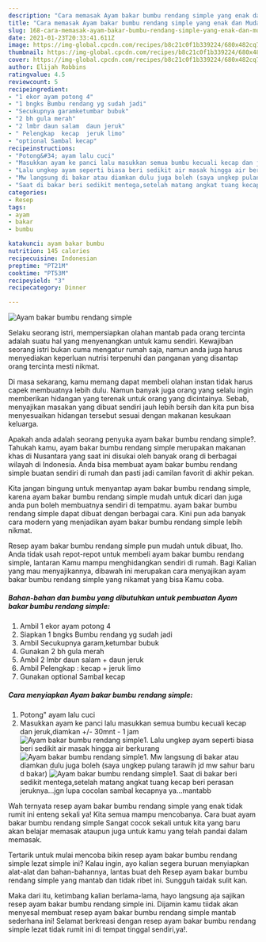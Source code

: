 ```yaml
---
description: "Cara memasak Ayam bakar bumbu rendang simple yang enak dan Mudah Dibuat"
title: "Cara memasak Ayam bakar bumbu rendang simple yang enak dan Mudah Dibuat"
slug: 168-cara-memasak-ayam-bakar-bumbu-rendang-simple-yang-enak-dan-mudah-dibuat
date: 2021-01-23T20:33:41.611Z
image: https://img-global.cpcdn.com/recipes/b8c21c0f1b339224/680x482cq70/ayam-bakar-bumbu-rendang-simple-foto-resep-utama.jpg
thumbnail: https://img-global.cpcdn.com/recipes/b8c21c0f1b339224/680x482cq70/ayam-bakar-bumbu-rendang-simple-foto-resep-utama.jpg
cover: https://img-global.cpcdn.com/recipes/b8c21c0f1b339224/680x482cq70/ayam-bakar-bumbu-rendang-simple-foto-resep-utama.jpg
author: Elijah Robbins
ratingvalue: 4.5
reviewcount: 5
recipeingredient:
- "1 ekor ayam potong 4"
- "1 bngks Bumbu rendang yg sudah jadi"
- "Secukupnya garamketumbar bubuk"
- "2 bh gula merah"
- "2 lmbr daun salam  daun jeruk"
- " Pelengkap  kecap  jeruk limo"
- "optional Sambal kecap"
recipeinstructions:
- "Potong&#34; ayam lalu cuci"
- "Masukkan ayam ke panci lalu masukkan semua bumbu kecuali kecap dan jeruk,diamkan +/- 30mnt - 1 jam"
- "Lalu ungkep ayam seperti biasa beri sedikit air masak hingga air berkurang"
- "Mw langsung di bakar atau diamkan dulu juga boleh (saya ungkep pulang tarawih jd mw sahur baru d bakar)"
- "Saat di bakar beri sedikit mentega,setelah matang angkat tuang kecap beri perasan jeruknya...jgn lupa cocolan sambal kecapnya ya...mantabb"
categories:
- Resep
tags:
- ayam
- bakar
- bumbu

katakunci: ayam bakar bumbu 
nutrition: 145 calories
recipecuisine: Indonesian
preptime: "PT21M"
cooktime: "PT53M"
recipeyield: "3"
recipecategory: Dinner

---
```



![Ayam bakar bumbu rendang simple](https://img-global.cpcdn.com/recipes/b8c21c0f1b339224/680x482cq70/ayam-bakar-bumbu-rendang-simple-foto-resep-utama.jpg)

Selaku seorang istri, mempersiapkan olahan mantab pada orang tercinta adalah suatu hal yang menyenangkan untuk kamu sendiri. Kewajiban seorang istri bukan cuma mengatur rumah saja, namun anda juga harus menyediakan keperluan nutrisi terpenuhi dan panganan yang disantap orang tercinta mesti nikmat.

Di masa  sekarang, kamu memang dapat membeli olahan instan tidak harus capek membuatnya lebih dulu. Namun banyak juga orang yang selalu ingin memberikan hidangan yang terenak untuk orang yang dicintainya. Sebab, menyajikan masakan yang dibuat sendiri jauh lebih bersih dan kita pun bisa menyesuaikan hidangan tersebut sesuai dengan makanan kesukaan keluarga. 



Apakah anda adalah seorang penyuka ayam bakar bumbu rendang simple?. Tahukah kamu, ayam bakar bumbu rendang simple merupakan makanan khas di Nusantara yang saat ini disukai oleh banyak orang di berbagai wilayah di Indonesia. Anda bisa membuat ayam bakar bumbu rendang simple buatan sendiri di rumah dan pasti jadi camilan favorit di akhir pekan.

Kita jangan bingung untuk menyantap ayam bakar bumbu rendang simple, karena ayam bakar bumbu rendang simple mudah untuk dicari dan juga anda pun boleh membuatnya sendiri di tempatmu. ayam bakar bumbu rendang simple dapat dibuat dengan berbagai cara. Kini pun ada banyak cara modern yang menjadikan ayam bakar bumbu rendang simple lebih nikmat.

Resep ayam bakar bumbu rendang simple pun mudah untuk dibuat, lho. Anda tidak usah repot-repot untuk membeli ayam bakar bumbu rendang simple, lantaran Kamu mampu menghidangkan sendiri di rumah. Bagi Kalian yang mau menyajikannya, dibawah ini merupakan cara menyajikan ayam bakar bumbu rendang simple yang nikamat yang bisa Kamu coba.

<!--inarticleads1-->

##### Bahan-bahan dan bumbu yang dibutuhkan untuk pembuatan Ayam bakar bumbu rendang simple:

1. Ambil 1 ekor ayam potong 4
1. Siapkan 1 bngks Bumbu rendang yg sudah jadi
1. Ambil Secukupnya garam,ketumbar bubuk
1. Gunakan 2 bh gula merah
1. Ambil 2 lmbr daun salam + daun jeruk
1. Ambil  Pelengkap : kecap + jeruk limo
1. Gunakan optional Sambal kecap




<!--inarticleads2-->

##### Cara menyiapkan Ayam bakar bumbu rendang simple:

1. Potong&#34; ayam lalu cuci
1. Masukkan ayam ke panci lalu masukkan semua bumbu kecuali kecap dan jeruk,diamkan +/- 30mnt - 1 jam
<img src="https://img-global.cpcdn.com/steps/7a089233b0150e30/160x128cq70/ayam-bakar-bumbu-rendang-simple-langkah-memasak-2-foto.jpg" alt="Ayam bakar bumbu rendang simple">1. Lalu ungkep ayam seperti biasa beri sedikit air masak hingga air berkurang
<img src="https://img-global.cpcdn.com/steps/f208f00464848874/160x128cq70/ayam-bakar-bumbu-rendang-simple-langkah-memasak-3-foto.jpg" alt="Ayam bakar bumbu rendang simple">1. Mw langsung di bakar atau diamkan dulu juga boleh (saya ungkep pulang tarawih jd mw sahur baru d bakar)
<img src="https://img-global.cpcdn.com/steps/57c018e52b071790/160x128cq70/ayam-bakar-bumbu-rendang-simple-langkah-memasak-4-foto.jpg" alt="Ayam bakar bumbu rendang simple">1. Saat di bakar beri sedikit mentega,setelah matang angkat tuang kecap beri perasan jeruknya...jgn lupa cocolan sambal kecapnya ya...mantabb




Wah ternyata resep ayam bakar bumbu rendang simple yang enak tidak rumit ini enteng sekali ya! Kita semua mampu mencobanya. Cara buat ayam bakar bumbu rendang simple Sangat cocok sekali untuk kita yang baru akan belajar memasak ataupun juga untuk kamu yang telah pandai dalam memasak.

Tertarik untuk mulai mencoba bikin resep ayam bakar bumbu rendang simple lezat simple ini? Kalau ingin, ayo kalian segera buruan menyiapkan alat-alat dan bahan-bahannya, lantas buat deh Resep ayam bakar bumbu rendang simple yang mantab dan tidak ribet ini. Sungguh taidak sulit kan. 

Maka dari itu, ketimbang kalian berlama-lama, hayo langsung aja sajikan resep ayam bakar bumbu rendang simple ini. Dijamin kamu tiidak akan menyesal membuat resep ayam bakar bumbu rendang simple mantab sederhana ini! Selamat berkreasi dengan resep ayam bakar bumbu rendang simple lezat tidak rumit ini di tempat tinggal sendiri,ya!.

